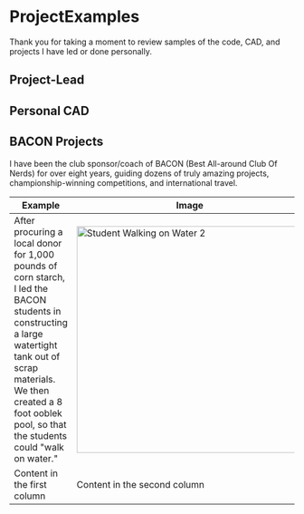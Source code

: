 # ProjectExamples

Thank you for taking a moment to review samples of the code, CAD, and projects I have led or done personally.

## Project-Lead

## Personal CAD

## BACON Projects

<p>
  I have been the club sponsor/coach of BACON (Best All-around Club Of Nerds) for over eight years, guiding dozens of truly amazing projects, championship-winning competitions, and international travel.
</p>

  Example | Image
-|-
After procuring a local donor for 1,000 pounds of corn starch, I led the BACON students in constructing a large watertight tank out of scrap materials.  We then created a 8 foot ooblek pool, so that the students could "walk on water." | <img src="/images/20151029_164135.jpg" alt="Student Walking on Water 2" style="width:400px;">
Content in the first column | Content in the second column
